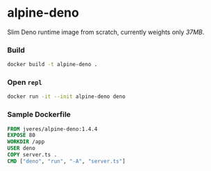 # alpine-deno

Slim Deno runtime image from scratch, currently weights only *37MB*.

### Build
```sh
docker build -t alpine-deno .
```

### Open `repl`
```sh
docker run -it --init alpine-deno deno
```

### Sample Dockerfile
```Dockerfile
FROM jveres/alpine-deno:1.4.4
EXPOSE 80
WORKDIR /app
USER deno
COPY server.ts .
CMD ["deno", "run", "-A", "server.ts"]
```
